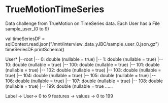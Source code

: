 # TrueMotionTimeSeries
Data challenge from TrueMotion on TimeSeries data. 
Each User has a File sample_user_(0 to 9)

val timeSeriesDF = sqlContext.read.json("/mnt/interview_data_yJBC/sample_user_0.json.gz")
timeSeriesDF.printSchema()

User*
|--root 
    |-- 0: double (nullable = true)
    |-- 1: double (nullable = true) 
    |-- 10: double (nullable = true)
    |-- 100: double (nullable = true) 
    |-- 101: double (nullable = true) 
    |-- 102: double (nullable = true) 
    |-- 103: double (nullable = true) 
    |-- 104: double (nullable = true) 
    |-- 105: double (nullable = true) 
    |-- 106: double (nullable = true)
    |-- 107: double (nullable = true) 
    |-- 108: double (nullable = true)
    |-- 199: double (nullable = true
    ......

Label    -> User-> 0 to 9
features -> values -> 0 to 199
